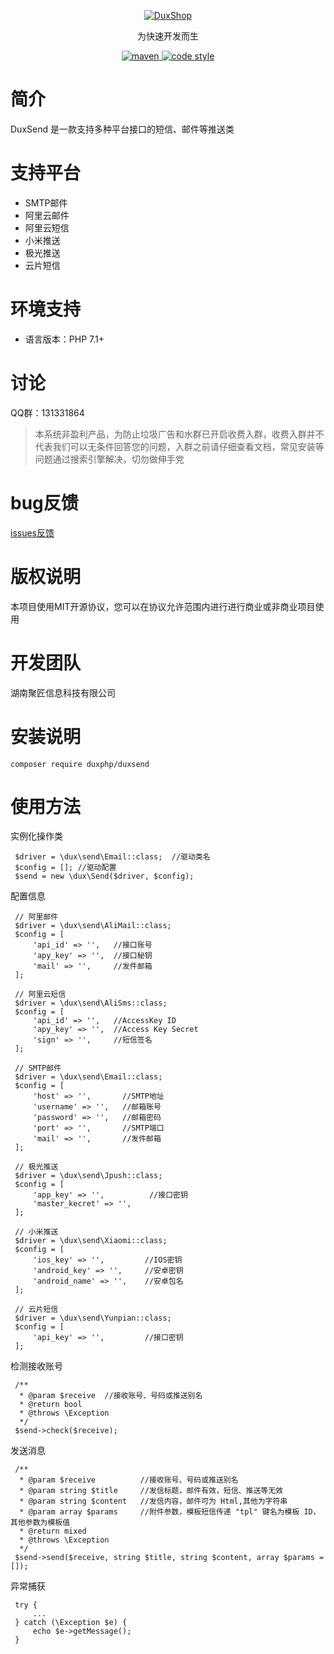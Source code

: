 
<p align="center">
  <a href="https://github.com/duxphp/duxfiles">
   <img alt="DuxShop" src="https://github.com/duxphp/duxphp/raw/master/docs/logo.png?raw=true">
  </a>
</p>

<p align="center">
  为快速开发而生
</p>

<p align="center">
  <a href="https://github.com/duxphp/duxfiles">
    <img alt="maven" src="https://img.shields.io/badge/DuxSend-v1-blue.svg">
  </a>

  <a href="http://zlib.net/zlib_license.html">
    <img alt="code style" src="https://img.shields.io/badge/zlib-licenses-brightgreen.svg">
  </a>
</p>

# 简介

DuxSend 是一款支持多种平台接口的短信、邮件等推送类

# 支持平台

- SMTP邮件
- 阿里云邮件
- 阿里云短信
- 小米推送
- 极光推送
- 云片短信

# 环境支持

- 语言版本：PHP 7.1+

# 讨论

QQ群：131331864

> 本系统非盈利产品，为防止垃圾广告和水群已开启收费入群，收费入群并不代表我们可以无条件回答您的问题，入群之前请仔细查看文档，常见安装等问题通过搜索引擎解决，切勿做伸手党

# bug反馈

[issues反馈](https://github.com/duxphp/duxFiles/issues)
    
# 版权说明

本项目使用MIT开源协议，您可以在协议允许范围内进行进行商业或非商业项目使用

# 开发团队

湖南聚匠信息科技有限公司


# 安装说明

   ```
   composer require duxphp/duxsend
   ```
   
# 使用方法

实例化操作类

   ```
    $driver = \dux\send\Email::class;  //驱动类名
    $config = []; //驱动配置
    $send = new \dux\Send($driver, $config);
   ```
   
配置信息

   ```
    // 阿里邮件
    $driver = \dux\send\AliMail::class;
    $config = [
        'api_id' => '',   //接口账号
        'apy_key' => '',  //接口秘钥
        'mail' => '',     //发件邮箱
    ];
   ```

   ```
    // 阿里云短信
    $driver = \dux\send\AliSms::class;
    $config = [
        'api_id' => '',   //AccessKey ID
        'apy_key' => '',  //Access Key Secret
        'sign' => '',     //短信签名
    ];
   ```

   ```
    // SMTP邮件
    $driver = \dux\send\Email::class;
    $config = [
        'host' => '',       //SMTP地址
        'username' => '',   //邮箱账号
        'password' => '',   //邮箱密码
        'port' => '',       //SMTP端口
        'mail' => '',       //发件邮箱
    ];
   ```

   ```
    // 极光推送
    $driver = \dux\send\Jpush::class;
    $config = [
        'app_key' => '',          //接口密钥
        'master_kecret' => '',
    ];
   ```
    
   ```
    // 小米推送
    $driver = \dux\send\Xiaomi::class;
    $config = [
        'ios_key' => '',         //IOS密钥
        'android_key' => '',     //安卓密钥
        'android_name' => '',    //安卓包名
    ];
   ```

   ```
    // 云片短信
    $driver = \dux\send\Yunpian::class;
    $config = [
        'api_key' => '',         //接口密钥
    ];
   ```
   
检测接收账号
    
   ```
    /**
     * @param $receive  //接收账号、号码或推送别名
     * @return bool
     * @throws \Exception
     */
    $send->check($receive);
   ```
    
发送消息
    
   ```
    /**
     * @param $receive          //接收账号、号码或推送别名
     * @param string $title     //发信标题，邮件有效，短信、推送等无效
     * @param string $content   //发信内容，邮件可为 Html,其他为字符串
     * @param array $params     //附件参数，模板短信传递 "tpl" 键名为模板 ID，其他参数为模板值
     * @return mixed
     * @throws \Exception
     */
    $send->send($receive, string $title, string $content, array $params = []);
   ```
    
异常捕获

   ```
    try {
        ...
    } catch (\Exception $e) {
        echo $e->getMessage();
    }
   ```
